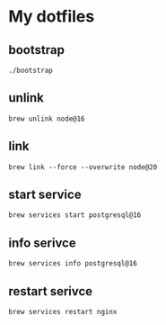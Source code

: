 # My dotfiles

## bootstrap
```shell
./bootstrap
```

## unlink
```shell
brew unlink node@16
```

## link
```shell
brew link --force --overwrite node@20
```

## start service
```shell
brew services start postgresql@16
```

## info serivce
```shell
brew services info postgresql@16
```

## restart serivce
```shell
brew services restart nginx
```